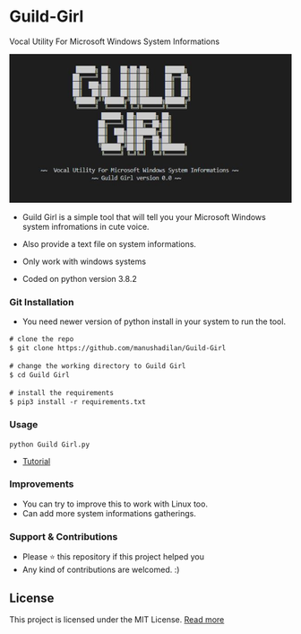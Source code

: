 # Guild-Girl
Vocal Utility For Microsoft Windows System Informations

![Image of intro](https://github.com/manushadilan/Guild-Girl/blob/master/Banner.JPG)


* Guild Girl is a simple tool that will tell you your Microsoft Windows system infromations in cute voice.

* Also provide a text file on system informations.

* Only work with windows systems

* Coded on python version 3.8.2


### Git Installation

* You need newer version of python install in your system to run the tool.
```
# clone the repo
$ git clone https://github.com/manushadilan/Guild-Girl

# change the working directory to Guild Girl
$ cd Guild Girl

# install the requirements
$ pip3 install -r requirements.txt
```

### Usage
```
python Guild Girl.py
```
* [Tutorial]()

### Improvements

* You can try to improve this to work with Linux too.
* Can add more system informations gatherings.


### Support & Contributions

* Please ⭐️ this repository if this project helped you
* Any kind of contributions are welcomed. :)

## License

This project is licensed under the MIT License.  [Read more](https://github.com/manushadilan/Guild-Girl/blob/master/LICENSE)

